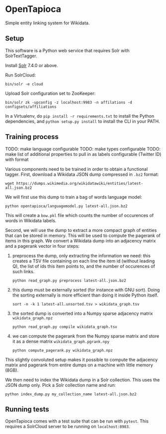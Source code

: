 OpenTapioca
===========

Simple entity linking system for Wikidata.

Setup
-----

This software is a Python web service that requires Solr with SolrTextTagger.

Install [Solr](https://lucene.apache.org/solr/) 7.4.0 or above.

Run SolrCloud:

```
bin/solr -e cloud
```

Upload Solr configuration set to ZooKeeper:
```
bin/solr zk -upconfig -z localhost:9983 -n affilations -d configsets/affiliations
```

In a Virtualenv, do `pip install -r requirements.txt` to install the Python dependencies,
and `python setup.py install` to install the CLI in your PATH.

Training process
----------------

TODO: make language configurable
TODO: make types configurable
TODO: make list of additional properties to pull in as labels configurable (Twitter ID) with format

Various components need to be trained in order to obtain a functional tagger. First, download
a Wikidata JSON dump compressed in `.bz2` format:
```
wget https://dumps.wikimedia.org/wikidatawiki/entities/latest-all.json.bz2
```

We will first use this dump to train a bag of words language model:
```
python opentapioca/languagemodel.py latest-all.json.bz2
```

This will create a `bow.pkl` file which counts the number of occurences
of words in Wikidata labels.

Second, we will use the dump to extract a more compact graph of entities that can be stored
in memory. This will be used to compute the pagerank of items in this graph.
We convert a Wikidata dump into an adjacency matrix and a pagerank vector
in four steps:
1. preprocess the dump, only extracting the information we need: this
   creates a TSV file containing on each line the item id (without leading Q),
   the list of ids this item points to, and the number of occurences of such links.
   ```
   python read_graph.py preprocess latest-all.json.bz2
   ```

2. this dump must be externally sorted (for instance with GNU sort). Doing
   the sorting externally is more efficient than doing it inside Python itself.
   ```
   sort -n -k 1 latest-all.unsorted.tsv > wikidata_graph.tsv
   ```

3. the sorted dump is converted into a Numpy sparse adjacency matrix `wikidata_graph.npz`
   ```
   python read_graph.py compile wikidata_graph.tsv
   ```

4. we can compute the pagerank from the Numpy sparse matrix and store 
   it as a dense matrix `wikidata_graph.pgrank.npy`
   ```
   python compute_pagerank.py wikidata_graph.npz
   ```
    
This slightly convoluted setup makes it possible to compute the adjacency matrix and pagerank
from entire dumps on a machine with little memory (8GB).

We then need to index the Wikidata dump in a Solr collection. This uses the JSON dump only. Pick
a Solr collection name and run:
```
python index_dump.py my_collection_name latest-all.json.bz2
```

Running tests
-------------

OpenTapioca comes with a test suite that can be run with `pytest`. This
requires a SolrCloud server to be running on `localhost:8983`.

